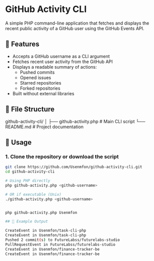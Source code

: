 # GitHub Activity CLI

A simple PHP command-line application that fetches and displays the recent public activity of a GitHub user using the GitHub Events API.

## 📌 Features

- Accepts a GitHub username as a CLI argument
- Fetches recent user activity from the GitHub API
- Displays a readable summary of actions:
  - Pushed commits
  - Opened issues
  - Starred repositories
  - Forked repositories
- Built without external libraries

## 📂 File Structure


github-activity-cli/
│
├── github-activity.php # Main CLI script
└── README.md # Project documentation


## 🚀 Usage

### 1. Clone the repository or download the script

```bash
git clone https://github.com/Usenmfon/github-activity-cli.git
cd github-activity-cli

# Using PHP directly
php github-activity.php <github-username>

# OR if executable (Unix)
./github-activity.php <github-username>


php github-activity.php Usenmfon

## 🧾 Example Output

CreateEvent in Usenmfon/task-cli-php
CreateEvent in Usenmfon/task-cli-php
Pushed 2 commit(s) to FutureLabss/futurelabs-studio
PullRequestEvent in FutureLabss/futurelabs-studio
CreateEvent in Usenmfon/finance-tracker-be
CreateEvent in Usenmfon/finance-tracker-be
